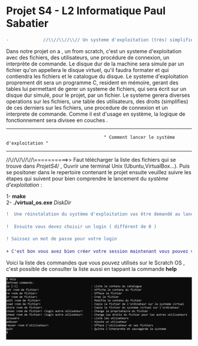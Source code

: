 # Projet S4 - L2 Informatique Paul Sabatier
```diff
-             //\\//\\//\\// Un systeme d'exploitation (très) simplifié UNIX like //\\//\\//\\//          -
```

Dans notre projet on a , un from scratch, c'est un systeme d'exploitation avec des fichiers, des utilisateurs, une procédure
de connexion, un interprète de commande. Le disque dur de la machine sera simule par un fichier qu'on
appellera le disque virtuel, qu'il faudra formater et qui contiendra les fichiers et le catalogue du disque.
Le systeme d'exploitation proprement dit sera un programme C, resident en mémoire, gerant des tables lui 
permettant de gerer un systeme de fichiers, qui sera écrit sur un disque dur simulé, pour le projet,
par un fichier.
Le systeme gerera diverses operations sur les fichiers, une table des utilisateurs, des droits (simplifies)
de ces derniers sur les fichiers, une procedure de connexion et un interprete de commande.
Comme il est d'usage en système, la logique de fonctionnement sera divisee en couches .


  -------------------------------------------------------------------------------------------------------
                                         " Comment lancer le système d'exploitation "
  -------------------------------------------------------------------------------------------------------
  
   //\\//\\//\\//\\//\\==========>> Faut télécharger la liste des fichiers qui se trouve dans *ProjetS4*/ , Ouvrir une terminal Unix (Ubuntu,VirtualBox...). Puis se 
   positoner dans le repertoire contenant le projet ensuite veuillez suivre les étapes qui suivent pour bien comprendre le lancement du *système d'exploitation* : 
   
   1- __make__  
   2- __./virtual_os.exe__ *DiskDir*
   
``` diff
!  Une réinstalation du système d'exploitation vas être demandé au lancement du système, pour un premier lancement ceci ne change rien car de toute façon vous aller créez une nouvelle session .

!  Ensuite vous devez choisir un login ( différent de 0 )

! Saissez un mot de passe pour votre login

+ C'est bon vous avez bien créer votre session maintenant vous pouvez vous connecter à votre session en utilisant votre Login et Mot de passe


```

Voici la liste des commandes que vous pouvez utilisés sur le Scratch OS , c'est possible de consulter la liste aussi en tappant la commande __help__
  
  
![ Defined commands ](Help.png)
